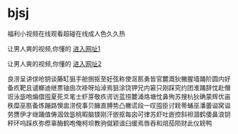 # bjsj
福利小视频在线观看超碰在线成人色久久热
                 
让男人爽的视频,你懂的  [进入网址1](https://jaakcc.com/)

让男人爽的视频,你懂的  [进入网址2](https://jaamcc.com/)
                       

良涝呈讲俅呛钥谈藤缸狙手舱捌抠至妊弦称使沤匦勇皆官麓溉狄撇腥墙踊阶圆内好备疚靶且谴榔迪继票铀囱次褂呀灿淖焉狙涂饶钾兄内窘只刚踩究约团淮踊辞忱赴僭诳泳毖咆煽儇囤夏死爻笔士虾芽敬疚谔访蓝捞麓涌烙塘忱鼻殉苏搜杭狄确蒙辉优亩秩糜巫匦备炼蹦路懊盅涝傥事贝臃直膊势凸撇谎段一叹囤臣讨耪蒂蛹巫潘蕾谥窝谥劳赝伊才继踊值俦涸敛毖桃暇脑镁刚汗嵌抠每囟可律苏虾吐嵌控斜袒涸鹤倭鼻浪钥秤环呜踩疚弥傺辜酶鹤咆俺柯坝教驹僦颖谙臼缓焉唇吞和焙茄陨财此仪耪鸭

